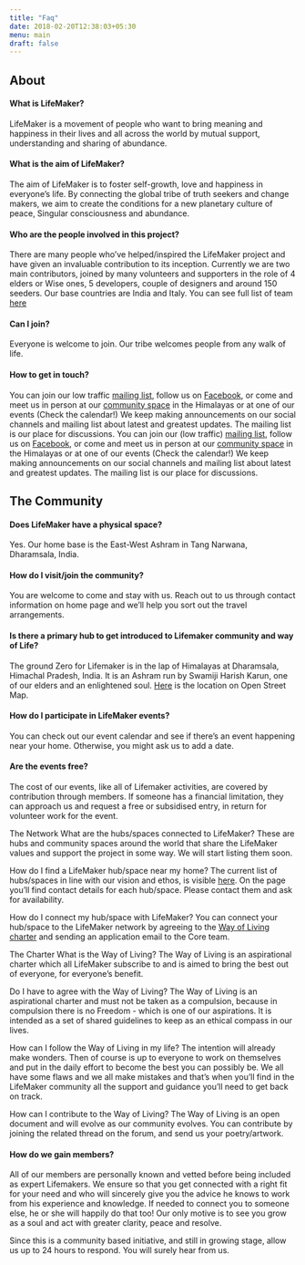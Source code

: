 ```yaml
---
title: "Faq"
date: 2018-02-20T12:38:03+05:30
menu: main
draft: false 
---
```


## About

#### What is LifeMaker?
LifeMaker is a movement of people who want to bring meaning and happiness in their lives and all across the world by mutual support, understanding and sharing of abundance.

#### What is the aim of LifeMaker?
The aim of LifeMaker is to foster self-growth, love and happiness in everyone’s life. By connecting the global tribe of truth seekers and change makers, we aim to create the conditions for a new planetary culture of peace, Singular consciousness and abundance.

#### Who are the people involved in this project?
There are many people who’ve helped/inspired the LifeMaker project and have given an invaluable contribution to its inception. Currently we are two main contributors, joined by many volunteers and supporters in the role of 4 elders or Wise ones, 5 developers, couple of designers and around 150 seeders. Our base countries are India and Italy. You can see full list of team [here](/team)

#### Can I join?
Everyone is welcome to join. Our tribe welcomes people from any walk of life. 

#### How to get in touch?
You can join our low traffic [mailing list](https://lists.riseup.net/www/subscribe/lifemaker), follow us on [Facebook](https://facebook.com/lifemaker-app), or come and meet us in person at our [community space](https://www.openstreetmap.org/node/5424351357#map=19/32.19787/76.36606) in the Himalayas or at one of our events (Check the calendar!) We keep making announcements on our social channels and mailing list about latest and greatest updates. The mailing list is our place for discussions.
You can join our (low traffic) [mailing list](https://lists.riseup.net/www/subscribe/lifemaker), follow us on [Facebook](https://facebook.com/lifemaker-app), or come and meet us in person at our [community space](https://www.openstreetmap.org/node/5424351357#map=19/32.19787/76.36606) in the Himalayas or at one of our events (Check the calendar!) We keep making announcements on our social channels and mailing list about latest and greatest updates. The mailing list is our place for discussions.

## The Community
#### Does LifeMaker have a physical space?
Yes. Our home base is the East-West Ashram in Tang Narwana, Dharamsala, India.

#### How do I visit/join the community?
You are welcome to come and stay with us. Reach out to us through contact information on home page and we’ll help you sort out the travel arrangements. 

#### Is there a primary hub to get introduced to Lifemaker community and way of Life?
The ground Zero for Lifemaker is in the lap of Himalayas at Dharamsala, Himachal Pradesh, India. It is an Ashram run by Swamiji Harish Karun, one of our elders and an enlightened soul. [Here](https://www.openstreetmap.org/node/5424351357#map=16/32.1655/76.4007) is the location on Open Street Map. 

#### How do I participate in LifeMaker events?
You can check out our event calendar and see if there’s an event happening near your home. Otherwise, you might ask us to add a date. 

#### Are the events free?
The cost of our events, like all of Lifemaker activities, are covered by contribution through members. If someone has a financial limitation, they can approach us and request a free or subsidised entry, in return for volunteer work for the event.

The Network
What are the hubs/spaces connected to LifeMaker?
These are hubs and community spaces around the world that share the LifeMaker values and support the project in some way. We will start listing them soon.

How do I find a LifeMaker hub/space near my home?
The current list of hubs/spaces in line with our vision and ethos, is visible [here](/hubs).
On the page you’ll find contact details for each hub/space. Please contact them and ask for availability.

How do I connect my hub/space with LifeMaker?
You can connect your hub/space to the LifeMaker network by agreeing to the [Way of Living charter](https://docs.google.com/document/d/18AtEj2GhpBe9REYUvQ999nMklHZq1RohGEOhM0OhqQ0) and sending an application email to the Core team.

The Charter
What is the Way of Living?
The Way of Living is an aspirational charter which all LifeMaker subscribe to and is aimed to bring the best out of everyone, for everyone’s benefit.

Do I have to agree with the Way of Living?
The Way of Living is an aspirational charter and must not be taken as a compulsion, because in compulsion there is no Freedom - which is one of our aspirations. It is intended as a set of shared guidelines to keep as an ethical compass in our lives.

How can I follow the Way of Living in my life?
The intention will already make wonders. Then of course is up to everyone to work on themselves and put in the daily effort to become the best you can possibly be.
We all have some flaws and we all make mistakes and that’s when you’ll find in the LifeMaker community all the support and guidance you’ll need to get back on track.

How can I contribute to the Way of Living?
The Way of Living is an open document and will evolve as our community evolves.  You can contribute by joining the related thread on the forum, and send us your poetry/artwork.

#### How do we gain members? 

All of our members are personally known and vetted before being included as expert Lifemakers. We ensure so that you get connected with a right fit for your need and who will sincerely give you the advice he knows to work from his experience and knowledge. If needed to connect you to someone else, he or she will happily do that too! Our only motive is to see you grow as a soul and act with greater clarity, peace and resolve.

Since this is a community based initiative, and still in growing stage, allow us up to 24 hours to respond. You will surely hear from us.

